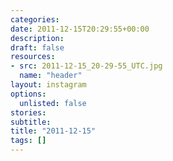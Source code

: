 ```yaml
---
categories:
date: 2011-12-15T20:29:55+00:00
description:
draft: false
resources:
- src: 2011-12-15_20-29-55_UTC.jpg
  name: "header"
layout: instagram
options:
  unlisted: false
stories:
subtitle:
title: "2011-12-15"
tags: []
---
```


 
